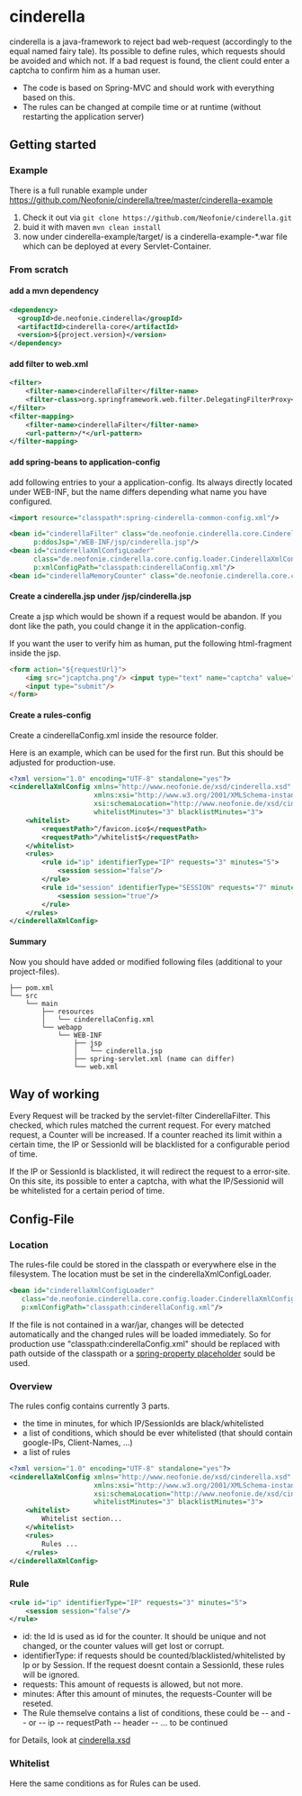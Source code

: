 # cinderella

cinderella is a java-framework to reject bad web-request (accordingly to the equal named fairy tale). 
Its possible to define rules, which requests should be avoided and which not. 
If a bad request is found, the client could enter a captcha to confirm him as a human user.
 
* The code is based on Spring-MVC and should work with everything based on this. 
* The rules can be changed at compile time or at runtime (without restarting the application server)
 
## Getting started

### Example

There is a full runable example under https://github.com/Neofonie/cinderella/tree/master/cinderella-example

1. Check it out via ```git clone https://github.com/Neofonie/cinderella.git```
2. buid it with maven ```mvn clean install```
3. now under cinderella-example/target/ is a cinderella-example-*.war file which can be deployed at every Servlet-Container.

### From scratch

#### add a mvn dependency

```XML
<dependency>
  <groupId>de.neofonie.cinderella</groupId>
  <artifactId>cinderella-core</artifactId>
  <version>${project.version}</version>
</dependency>
```
    
#### add filter to web.xml

```XML
<filter>
    <filter-name>cinderellaFilter</filter-name>
    <filter-class>org.springframework.web.filter.DelegatingFilterProxy</filter-class>
</filter>
<filter-mapping>
    <filter-name>cinderellaFilter</filter-name>
    <url-pattern>/*</url-pattern>
</filter-mapping>
```

#### add spring-beans to application-config

add following entries to your a application-config. 
Its always directly located under WEB-INF, but the name differs depending what name you have configured. 

```XML
<import resource="classpath*:spring-cinderella-common-config.xml"/>

<bean id="cinderellaFilter" class="de.neofonie.cinderella.core.CinderellaFilter"
      p:ddosJsp="/WEB-INF/jsp/cinderella.jsp"/>
<bean id="cinderellaXmlConfigLoader"
      class="de.neofonie.cinderella.core.config.loader.CinderellaXmlConfigLoaderFactory"
      p:xmlConfigPath="classpath:cinderellaConfig.xml"/>
<bean id="cinderellaMemoryCounter" class="de.neofonie.cinderella.core.counter.MemoryCounter"/>
```

#### Create a cinderella.jsp under /jsp/cinderella.jsp

Create a jsp which would be shown if a request would be abandon. If you dont like the path, you could change it in the application-config.

If you want the user to verify him as human, put the following html-fragment inside the jsp.

```HTML
<form action="${requestUrl}">
    <img src="jcaptcha.png"/> <input type="text" name="captcha" value=""/>
    <input type="submit"/>
</form>
```

#### Create a rules-config

Create a cinderellaConfig.xml inside the resource folder.

Here is an example, which can be used for the first run. But this should be adjusted for production-use. 

```XML
<?xml version="1.0" encoding="UTF-8" standalone="yes"?>
<cinderellaXmlConfig xmlns="http://www.neofonie.de/xsd/cinderella.xsd"
                     xmlns:xsi="http://www.w3.org/2001/XMLSchema-instance"
                     xsi:schemaLocation="http://www.neofonie.de/xsd/cinderella.xsd https://raw.githubusercontent.com/Neofonie/cinderella/master/cinderella-core/src/main/resources/xsd/cinderella.xsd"
                     whitelistMinutes="3" blacklistMinutes="3">
    <whitelist>
        <requestPath>^/favicon.ico$</requestPath>
        <requestPath>^/whitelist$</requestPath>
    </whitelist>
    <rules>
        <rule id="ip" identifierType="IP" requests="3" minutes="5">
            <session session="false"/>
        </rule>
        <rule id="session" identifierType="SESSION" requests="7" minutes="5">
            <session session="true"/>
        </rule>
    </rules>
</cinderellaXmlConfig>
```

#### Summary

Now you should have added or modified following files (additional to your project-files).

```
├── pom.xml
└── src
    └── main
        ├── resources
        │   └── cinderellaConfig.xml
        └── webapp
            └── WEB-INF
                ├── jsp
                │   └── cinderella.jsp
                ├── spring-servlet.xml (name can differ)
                └── web.xml
```

## Way of working

Every Request will be tracked by the servlet-filter CinderellaFilter. 
This checked, which rules matched the current request. For every matched request, a Counter will be increased.
If a counter reached its limit within a certain time, the IP or SessionId will be blacklisted for a configurable period of time.

If the IP or SessionId is blacklisted, it will redirect the request to a error-site. 
On this site, its possible to enter a captcha, with what the IP/Sessionid will be whitelisted for a certain period of time.

## Config-File

### Location

The rules-file could be stored in the classpath or everywhere else in the filesystem. The location must be set in the cinderellaXmlConfigLoader.

```XML
<bean id="cinderellaXmlConfigLoader"
   class="de.neofonie.cinderella.core.config.loader.CinderellaXmlConfigLoaderFactory"
   p:xmlConfigPath="classpath:cinderellaConfig.xml"/>
```

If the file is not contained in a war/jar, changes will be detected automatically and the changed rules will be loaded immediately. 
So for production use "classpath:cinderellaConfig.xml" should be replaced with path outside of the classpath or a [spring-property placeholder](http://docs.spring.io/spring/docs/current/spring-framework-reference/htmlsingle/#beans-factory-extension-factory-postprocessors) sould be used.

### Overview

The rules config contains currently 3 parts.

* the time in minutes, for which IP/SessionIds are black/whitelisted
* a list of conditions, which should be ever whitelisted (that should contain google-IPs, Client-Names, ...)
* a list of rules

```XML
<?xml version="1.0" encoding="UTF-8" standalone="yes"?>
<cinderellaXmlConfig xmlns="http://www.neofonie.de/xsd/cinderella.xsd"
                     xmlns:xsi="http://www.w3.org/2001/XMLSchema-instance"
                     xsi:schemaLocation="http://www.neofonie.de/xsd/cinderella.xsd https://raw.githubusercontent.com/Neofonie/cinderella/master/cinderella-core/src/main/resources/xsd/cinderella.xsd"
                     whitelistMinutes="3" blacklistMinutes="3">
    <whitelist>
        Whitelist section... 
    </whitelist>
    <rules>
        Rules ...
    </rules>
</cinderellaXmlConfig>
```

### Rule 

```XML
<rule id="ip" identifierType="IP" requests="3" minutes="5">
    <session session="false"/>
</rule>
```

- id: the Id is used as id for the counter. It should be unique and not changed, or the counter values will get lost or corrupt.
- identifierType: if requests should be counted/blacklisted/whitelisted by Ip or by Session. 
If the request doesnt contain a SessionId, these rules will be ignored.
- requests: This amount of requests is allowed, but not more.
- minutes: After this amount of minutes, the requests-Counter will be reseted.
- The Rule themselve contains a list of conditions, these could be 
-- and
-- or
-- ip
-- requestPath
-- header
-- ... to be continued

for Details, look at [cinderella.xsd](https://raw.githubusercontent.com/Neofonie/cinderella/master/cinderella-core/src/main/resources/xsd/cinderella.xsd)
 
### Whitelist
 
Here the same conditions as for Rules can be used. 
